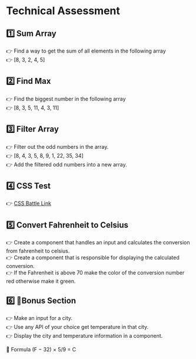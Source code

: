 # Technical Assessment

## 1️⃣ Sum Array

👉 Find a way to get the sum of all elements in the following array <br>
👉 [8, 3, 2, 4, 5]

## 2️⃣ Find Max

👉 Find the biggest number in the following array<br>
👉 [8, 3, 5, 11, 4, 3, 11]

## 3️⃣ Filter Array

👉 Filter out the odd numbers in the array.<br>
👉 [8, 4, 3, 5, 8, 9, 1, 22, 35, 34]<br>
👉 Add the filtered odd numbers into a new array.

## 4️⃣ CSS Test

👉 [CSS Battle Link](https://cssbattle.dev/play/31)

## 5️⃣ Convert Fahrenheit to Celsius

👉 Create a component that handles an input and calculates the conversion from fahrenheit to celsius.<br>
👉 Create a component that is responsible for displaying the calculated conversion.<br>
👉 If the Fahrenheit is above 70 make the color of the conversion number red otherwise make it green.<br>

## 6️⃣ 🌟Bonus Section

👉 Make an input for a city.<br>
👉 Use any API of your choice get temperature in that city.<br>
👉 Display the city and temperature information in a component. <br>

🔵 Formula (F − 32) × 5/9 = C<br>
